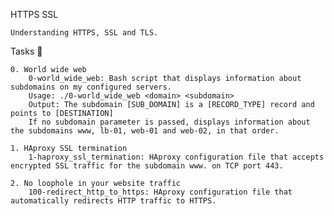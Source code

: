 HTTPS SSL


    Understanding HTTPS, SSL and TLS.

Tasks 📃

    0. World wide web
        0-world_wide_web: Bash script that displays information about subdomains on my configured servers.
        Usage: ./0-world_wide_web <domain> <subdomain>
        Output: The subdomain [SUB_DOMAIN] is a [RECORD_TYPE] record and points to [DESTINATION]
        If no subdomain parameter is passed, displays information about the subdomains www, lb-01, web-01 and web-02, in that order.

    1. HAproxy SSL termination
        1-haproxy_ssl_termination: HAproxy configuration file that accepts encrypted SSL traffic for the subdomain www. on TCP port 443.

    2. No loophole in your website traffic
        100-redirect_http_to_https: HAproxy configuration file that automatically redirects HTTP traffic to HTTPS.

